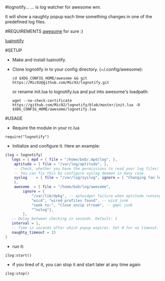 #lognotify...
... is log watcher for awesome wm.

It will show a naughty popup each time something
changes in one of the predefined log files.

#REQUIREMENTS
 [awesome](http://awesome.naquadah.org/) for sure :)

 [luainotify](http://www3.telus.net/taj_khattra/luainotify.html)

#SETUP
* Make and install luainotify.
* Clone lognotify in to your config directory. (~/.config/awesome):

  `cd $XDG_CONFIG_HOME/awesome && git https://Mic92@github.com/Mic92/lognotify.git`

  or rename init.lua to lognotify.lua and put into awesome's loadpath:

  `wget --no-check-certificate https://github.com/Mic92/lognotify/blob/master/init.lua -O $XDG_CONFIG_HOME/awesome/lognotify.lua`

#USAGE
* Require the module in your rc.lua

`require("lognotify")`

* Initialize and configure it. Here an example:

``` lua
ilog = lognotify{
   logs = { mpd = { file = "/home/bob/.mpd/log", },
   	aptitude = { file = "/var/log/aptitude", },
   	-- Check, whether you have the permissions to read your log files!
   	-- You can fix this by configure syslog deamon in many case.
   	syslog    = { file = "/var/log/syslog", ignore = { "Changing fan level" },
   	},
   	awesome  = { file = "/home/bob/log/awesome",
   		ignore = {
   			"/var/lib/dpkg", -- aptwidget failure when aptitude running
   			"wicd", "wired profiles found", -- wicd junk
   			"seek to:", "Close unzip stream", -- gmpc junk
   			"^nolog"},
   		},
   -- Delay between checking in seconds. Default: 1
   interval = 1,
   -- Time in seconds after which popup expires. Set 0 for no timeout. Default: 0
   naughty_timeout = 15
}
```

* run it:

`
ilog:start()
`

* if you tired of it, you can stop it and start later at any time again

`
ilog:stop()
`
